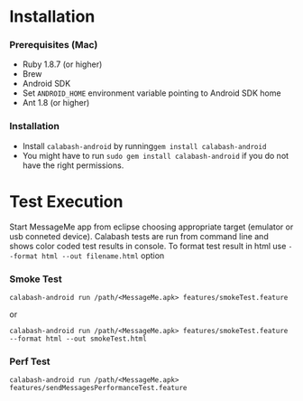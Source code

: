 Installation
============
### Prerequisites (Mac)
- Ruby 1.8.7 (or higher)
- Brew
- Android SDK 
- Set `ANDROID_HOME` environment variable pointing to Android SDK home
- Ant 1.8 (or higher)

### Installation

- Install `calabash-android` by running`gem install calabash-android`
- You might have to run `sudo gem install calabash-android` if you do not have the right permissions.


Test Execution
==============
Start MessageMe app from eclipse choosing appropriate target (emulator or usb conneted device). 
Calabash tests are run from command line and shows color coded test results in console. 
To format test result in html use `--format html --out filename.html` option

### Smoke Test

`calabash-android run /path/<MessageMe.apk> features/smokeTest.feature`

or

`calabash-android run /path/<MessageMe.apk> features/smokeTest.feature --format html --out smokeTest.html`


### Perf Test

`calabash-android run /path/<MessageMe.apk> features/sendMessagesPerformanceTest.feature`

